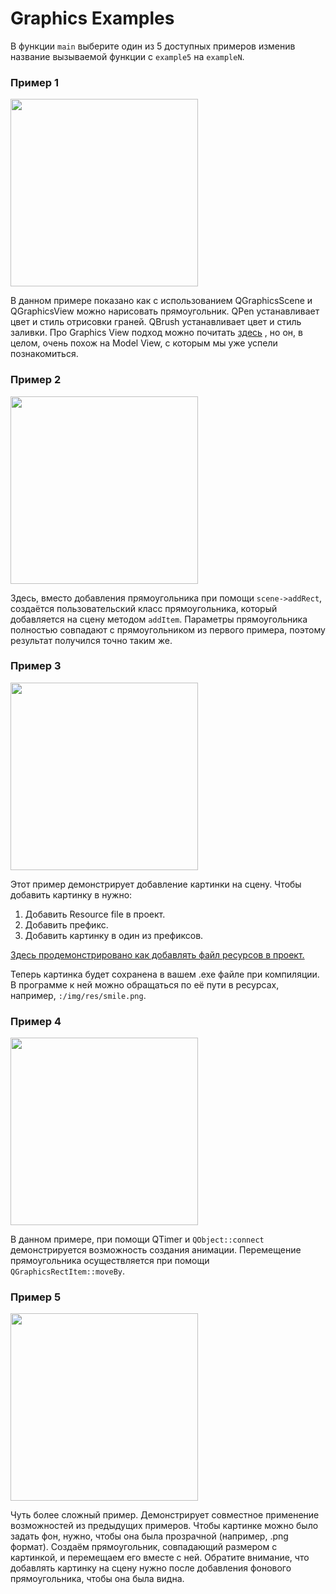 # Graphics Examples

В функции `main` выберите один из 5 доступных примеров изменив название вызываемой функции с `example5` на `exampleN`.

### Пример 1

<img src="https://user-images.githubusercontent.com/35418986/169648356-b531f1fc-bf64-4fdf-afa5-0ba737d529b1.png" width="300" height="300" />


В данном примере показано как с использованием QGraphicsScene и QGraphicsView можно нарисовать прямоугольник.
QPen устанавливает цвет и стиль отрисовки граней. QBrush устанавливает цвет и стиль заливки.
Про Graphics View подход можно почитать [здесь](https://doc.qt.io/qt-5/graphicsview.html) , но он, в целом, очень похож 
на Model View, с которым мы уже успели познакомиться.

### Пример 2

<img src="https://user-images.githubusercontent.com/35418986/169648520-d197fd94-6e4d-4a29-8e1c-73bb7dec6059.png" width="300" height="300" />

Здесь, вместо добавления прямоугольника при помощи `scene->addRect`, создаётся пользовательский класс прямоугольника, 
который добавляется на сцену методом `addItem`. Параметры прямоугольника полностью совпадают с прямоугольником 
из первого примера, поэтому результат получился точно таким же.

### Пример 3

<img src="https://user-images.githubusercontent.com/35418986/169648679-5a61144e-8a17-4052-aa21-dec2a569d330.png" width="300" height="300" />

Этот пример демонстрирует добавление картинки на сцену. Чтобы добавить картинку в нужно:
1) Добавить Resource file в проект. 
2) Добавить префикс.
3) Добавить картинку в один из префиксов.

[Здесь продемонстрировано как добавлять файл ресурсов в проект.](https://user-images.githubusercontent.com/35418986/169649243-6c14ed08-84b4-480b-bb01-b2abdf6a047e.gif)

Теперь картинка будет сохранена в вашем .exe файле при компиляции. В программе к ней можно обращаться по её пути в ресурсах, например, 
`:/img/res/smile.png`.

### Пример 4

<img src="https://user-images.githubusercontent.com/35418986/169649629-dae97d5e-cecf-4b94-8121-4910739b9508.gif" width="300" height="300" />

В данном примере, при помощи QTimer и `QObject::connect` демонстрируется возможность создания анимации. Перемещение прямоугольника 
осуществляется при помощи `QGraphicsRectItem::moveBy`.

### Пример 5

<img src="https://user-images.githubusercontent.com/35418986/169650705-3daaf415-50ed-4708-bc73-d783e2ddb5d6.gif" width="300" height="300" />

Чуть более сложный пример. Демонстрирует совместное применение возможностей из предыдущих примеров. Чтобы картинке можно было задать фон, нужно, чтобы она 
была прозрачной (например, .png формат). Создаём прямоугольник, совпадающий размером с картинкой, и перемещаем его вместе с ней. Обратите внимание, что 
добавлять картинку на сцену нужно после добавления фонового прямоугольника, чтобы она была видна.


